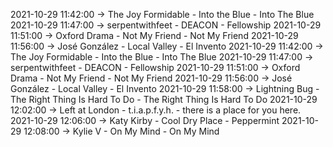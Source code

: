 2021-10-29 11:42:00 -> The Joy Formidable - Into the Blue - Into The Blue
2021-10-29 11:47:00 -> serpentwithfeet - DEACON - Fellowship
2021-10-29 11:51:00 -> Oxford Drama - Not My Friend - Not My Friend
2021-10-29 11:56:00 -> José González - Local Valley - El Invento
2021-10-29 11:42:00 -> The Joy Formidable - Into the Blue - Into The Blue
2021-10-29 11:47:00 -> serpentwithfeet - DEACON - Fellowship
2021-10-29 11:51:00 -> Oxford Drama - Not My Friend - Not My Friend
2021-10-29 11:56:00 -> José González - Local Valley - El Invento
2021-10-29 11:58:00 -> Lightning Bug - The Right Thing Is Hard To Do - The Right Thing Is Hard To Do
2021-10-29 12:02:00 -> Left at London - t.i.a.p.f.y.h. - there is a place for you here.
2021-10-29 12:06:00 -> Katy Kirby - Cool Dry Place - Peppermint
2021-10-29 12:08:00 -> Kylie V - On My Mind - On My Mind
